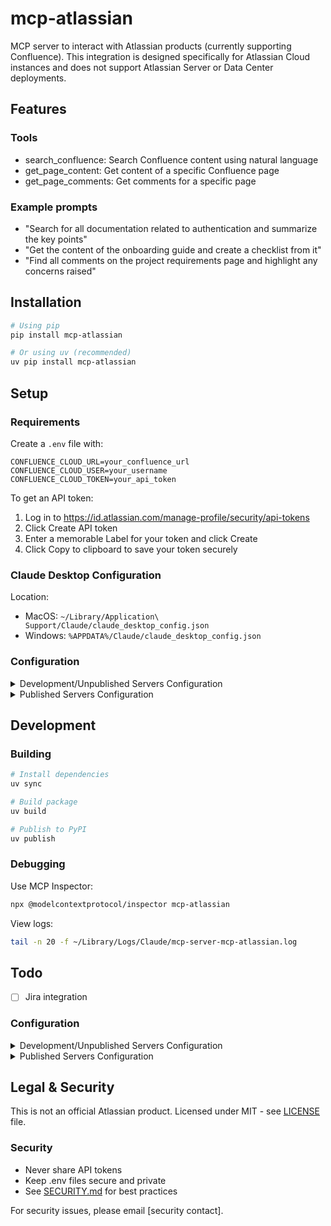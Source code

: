 # mcp-atlassian

MCP server to interact with Atlassian products (currently supporting Confluence). This integration is designed specifically for Atlassian Cloud instances and does not support Atlassian Server or Data Center deployments.


## Features

### Tools

- search_confluence: Search Confluence content using natural language
- get_page_content: Get content of a specific Confluence page
- get_page_comments: Get comments for a specific page

### Example prompts

- "Search for all documentation related to authentication and summarize the key points"
- "Get the content of the onboarding guide and create a checklist from it"
- "Find all comments on the project requirements page and highlight any concerns raised"

## Installation

```bash
# Using pip
pip install mcp-atlassian

# Or using uv (recommended)
uv pip install mcp-atlassian
```

## Setup

### Requirements

Create a `.env` file with:
```
CONFLUENCE_CLOUD_URL=your_confluence_url
CONFLUENCE_CLOUD_USER=your_username
CONFLUENCE_CLOUD_TOKEN=your_api_token
```

To get an API token:
1. Log in to https://id.atlassian.com/manage-profile/security/api-tokens
2. Click Create API token
3. Enter a memorable Label for your token and click Create
4. Click Copy to clipboard to save your token securely

### Claude Desktop Configuration

Location:
- MacOS: `~/Library/Application\ Support/Claude/claude_desktop_config.json`
- Windows: `%APPDATA%/Claude/claude_desktop_config.json`

### Configuration

<details>
  <summary>Development/Unpublished Servers Configuration</summary>
  
```json
{
  "mcpServers": {
    "mcp-atlassian": {
      "command": "uv",
      "args": [
        "--directory",
        "<dir_to>/mcp-atlassian",
        "run",
        "mcp-atlassian"
      ],
      "env": {
        "CONFLUENCE_CLOUD_URL": "your_confluence_url",
        "CONFLUENCE_CLOUD_USER": "your_username",
        "CONFLUENCE_CLOUD_TOKEN": "your_api_token"
      }
    }
  }
}
```

</details>

<details>
  <summary>Published Servers Configuration</summary>
  
```json
{
  "mcpServers": {
    "mcp-atlassian": {
      "command": "uvx",
      "args": [
        "mcp-atlassian"
      ],
      "env": {
        "CONFLUENCE_CLOUD_URL": "your_confluence_url",
        "CONFLUENCE_CLOUD_USER": "your_username",
        "CONFLUENCE_CLOUD_TOKEN": "your_api_token"
      }
    }
  }
}
```

</details>

## Development

### Building

```bash
# Install dependencies
uv sync

# Build package
uv build

# Publish to PyPI
uv publish
```

### Debugging

Use MCP Inspector:
```bash
npx @modelcontextprotocol/inspector mcp-atlassian
```

View logs:
```bash
tail -n 20 -f ~/Library/Logs/Claude/mcp-server-mcp-atlassian.log
```

## Todo

- [ ] Jira integration

### Configuration

<details>
  <summary>Development/Unpublished Servers Configuration</summary>
  
```json
{
  "mcpServers": {
    "mcp-atlassian": {
      "command": "uv",
      "args": [
        "--directory",
        "<dir_to>/mcp-atlassian",
        "run",
        "mcp-atlassian"
      ],
      "env": {
        "CONFLUENCE_CLOUD_URL": "your_confluence_url",
        "CONFLUENCE_CLOUD_USER": "your_username",
        "CONFLUENCE_CLOUD_TOKEN": "your_api_token"
      }
    }
  }
}
```

</details>

<details>
  <summary>Published Servers Configuration</summary>
  
```json
{
  "mcpServers": {
    "mcp-atlassian": {
      "command": "uvx",
      "args": [
        "mcp-atlassian"
      ],
      "env": {
        "CONFLUENCE_CLOUD_URL": "your_confluence_url",
        "CONFLUENCE_CLOUD_USER": "your_username",
        "CONFLUENCE_CLOUD_TOKEN": "your_api_token"
      }
    }
  }
}
```

</details>

## Legal & Security

This is not an official Atlassian product. Licensed under MIT - see [LICENSE](LICENSE) file.

### Security
- Never share API tokens
- Keep .env files secure and private
- See [SECURITY.md](SECURITY.md) for best practices

For security issues, please email [security contact].
